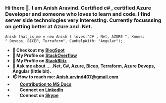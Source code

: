 ### Hi there 👋.  I am Anish Aravind. Certified c# , certified Azure Developer and someone who loves to learn and code. I find server side technologies very interesting. Currently focusssing on getting better at Azure and .Net.



<code>Anish that_is_me = new Anish ( loves:"C# , Net, AZURE ", Knows: " Devops, BICEP, Terraform", CanHelpWith: "Angular");<strong></code>


</div>

- 🔭  Checkout my <a href="https://anisharvind.blogspot.com/">BlogSpot <a>
- 🌱  My Profile on <a href="https://stackoverflow.com/users/12101614/anish">StackOverflow <a>
- 👯  My Profile on <a href="https://stackblitz.com/@Anish407">StackBlitz <a>
- 💬  Ask me about ... .Net, C#, Azure, Bicep, Terraform, Azure Devops, Angular (little bit).
- 📫  How to reach me: Anish.arvind407@gmail.com
- <img width="20" height="15" src="https://www.onmsft.com/wp-content/uploads/2021/05/Azure-Icon.png"/>  <a href="https://docs.microsoft.com/en-us/azure/active-directory/develop/scenario-web-app-call-api-app-configuration?tabs=aspnetcore">Contribution to MS Docs </a>
- <img width="20" height="15" src="https://encrypted-tbn0.gstatic.com/images?q=tbn:ANd9GcRpC5SLHGp8dyWwUVIuSz8eCcWl9eV3LnVrGw&usqp=CAU"/> Connect on <a href="https://www.linkedin.com/in/anish-aravind-b29b6a49/">  LinkedIn</a>
- <img width="20" height="15" src="https://iconarchive.com/download/i58553/dakirby309/windows-8-metro/Apps-Skype-alt-Metro.ico"/>  Connect on <a href="https://join.skype.com/invite/XJgs7iZtCLAw"> Skype</a> 

